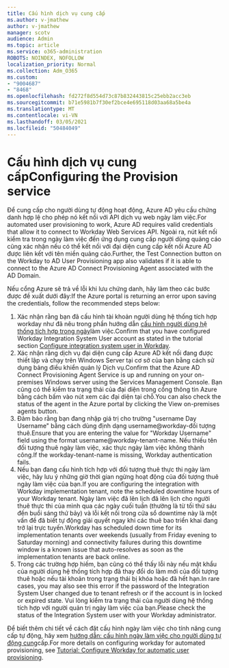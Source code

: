 ```yaml
---
title: Cấu hình dịch vụ cung cấp
ms.author: v-jmathew
author: v-jmathew
manager: scotv
audience: Admin
ms.topic: article
ms.service: o365-administration
ROBOTS: NOINDEX, NOFOLLOW
localization_priority: Normal
ms.collection: Adm_O365
ms.custom:
- "9004687"
- "8468"
ms.openlocfilehash: fd272f8d554d73c87b832443815c25ebb2acc3eb
ms.sourcegitcommit: b71e5981b7f30ef2bce4e695118d03aa68a5be4a
ms.translationtype: MT
ms.contentlocale: vi-VN
ms.lasthandoff: 03/05/2021
ms.locfileid: "50484049"
---
```

# <a name="configuring-the-provision-service"></a><span data-ttu-id="98dda-102">Cấu hình dịch vụ cung cấp</span><span class="sxs-lookup"><span data-stu-id="98dda-102">Configuring the Provision service</span></span>

<span data-ttu-id="98dda-103">Để cung cấp cho người dùng tự động hoạt động, Azure AD yêu cầu chứng danh hợp lệ cho phép nó kết nối với API dịch vụ web ngày làm việc.</span><span class="sxs-lookup"><span data-stu-id="98dda-103">For automated user provisioning to work, Azure AD requires valid credentials that allow it to connect to Workday Web Services API.</span></span> <span data-ttu-id="98dda-104">Ngoài ra, nút kết nối kiểm tra trong ngày làm việc đến ứng dụng cung cấp người dùng quảng cáo cũng xác nhận nếu có thể kết nối với đại diện cung cấp kết nối Azure AD được liên kết với tên miền quảng cáo.</span><span class="sxs-lookup"><span data-stu-id="98dda-104">Further, the Test Connection button on the Workday to AD User Provisioning app also validates if it is able to connect to the Azure AD Connect Provisioning Agent associated with the AD Domain.</span></span>

<span data-ttu-id="98dda-105">Nếu cổng Azure sẽ trả về lỗi khi lưu chứng danh, hãy làm theo các bước được đề xuất dưới đây:</span><span class="sxs-lookup"><span data-stu-id="98dda-105">If the Azure portal is returning an error upon saving the credentials, follow the recommended steps below:</span></span>

1. <span data-ttu-id="98dda-106">Xác nhận rằng bạn đã cấu hình tài khoản người dùng hệ thống tích hợp workday như đã nêu trong phần hướng dẫn [cấu hình người dùng hệ thống tích hợp trong ngày](https://docs.microsoft.com/azure/active-directory/saas-apps/workday-inbound-tutorial)làm việc.</span><span class="sxs-lookup"><span data-stu-id="98dda-106">Confirm that you have configured Workday Integration System User account as stated in the tutorial section [Configure integration system user in Workday](https://docs.microsoft.com/azure/active-directory/saas-apps/workday-inbound-tutorial).</span></span>
2. <span data-ttu-id="98dda-107">Xác nhận rằng dịch vụ đại diện cung cấp Azure AD kết nối đang được thiết lập và chạy trên Windows Server tại cơ sở của bạn bằng cách sử dụng bảng điều khiển quản lý Dịch vụ.</span><span class="sxs-lookup"><span data-stu-id="98dda-107">Confirm that the Azure AD Connect Provisioning Agent Service is up and running on your on-premises Windows server using the Services Management Console.</span></span> <span data-ttu-id="98dda-108">Bạn cũng có thể kiểm tra trạng thái của đại diện trong cổng thông tin Azure bằng cách bấm vào nút xem các đại diện tại chỗ.</span><span class="sxs-lookup"><span data-stu-id="98dda-108">You can also check the status of the agent in the Azure portal by clicking the View on-premises agents button.</span></span>
3. <span data-ttu-id="98dda-109">Đảm bảo rằng bạn đang nhập giá trị cho trường "username Day Username" bằng cách dùng định dạng username@workday-đối tượng thuê.</span><span class="sxs-lookup"><span data-stu-id="98dda-109">Ensure that you are entering the value for "Workday Username" field using the format username@workday-tenant-name.</span></span> <span data-ttu-id="98dda-110">Nếu thiếu tên đối tượng thuê ngày làm việc, xác thực ngày làm việc không thành công.</span><span class="sxs-lookup"><span data-stu-id="98dda-110">If the workday-tenant-name is missing, Workday authentication fails.</span></span>
4. <span data-ttu-id="98dda-111">Nếu bạn đang cấu hình tích hợp với đối tượng thuê thực thi ngày làm việc, hãy lưu ý những giờ thời gian ngừng hoạt động của đối tượng thuê ngày làm việc của bạn.</span><span class="sxs-lookup"><span data-stu-id="98dda-111">If you are configuring the integration with Workday implementation tenant, note the scheduled downtime hours of your Workday tenant.</span></span> <span data-ttu-id="98dda-112">Ngày làm việc đã lên lịch đã lên lịch cho người thuê thực thi của mình qua các ngày cuối tuần (thường là từ tối thứ sáu đến buổi sáng thứ bảy) và lỗi kết nối trong cửa sổ downtime này là một vấn đề đã biết tự động giải quyết ngay khi các thuê bao triển khai đang trở lại trực tuyến.</span><span class="sxs-lookup"><span data-stu-id="98dda-112">Workday has scheduled down time for its implementation tenants over weekends (usually from Friday evening to Saturday morning) and connectivity failures during this downtime window is a known issue that auto-resolves as soon as the implementation tenants are back online.</span></span>
5. <span data-ttu-id="98dda-113">Trong các trường hợp hiếm, bạn cũng có thể thấy lỗi này nếu mật khẩu của người dùng hệ thống tích hợp đã thay đổi do làm mới của đối tượng thuê hoặc nếu tài khoản trong trạng thái bị khóa hoặc đã hết hạn.</span><span class="sxs-lookup"><span data-stu-id="98dda-113">In rare cases, you may also see this error if the password of the Integration System User changed due to tenant refresh or if the account is in locked or expired state.</span></span> <span data-ttu-id="98dda-114">Vui lòng kiểm tra trạng thái của người dùng hệ thống tích hợp với người quản trị ngày làm việc của bạn.</span><span class="sxs-lookup"><span data-stu-id="98dda-114">Please check the status of the Integration System user with your Workday administrator.</span></span>

<span data-ttu-id="98dda-115">Để biết thêm chi tiết về cách đặt cấu hình ngày làm việc cho tính năng cung cấp tự động, hãy xem [hướng dẫn: cấu hình ngày làm việc cho người dùng tự động cung](https://docs.microsoft.com/azure/active-directory/saas-apps/workday-inbound-tutorial)cấp.</span><span class="sxs-lookup"><span data-stu-id="98dda-115">For more details on configuring workday for automated provisioning, see [Tutorial: Configure Workday for automatic user provisioning](https://docs.microsoft.com/azure/active-directory/saas-apps/workday-inbound-tutorial).</span></span>
